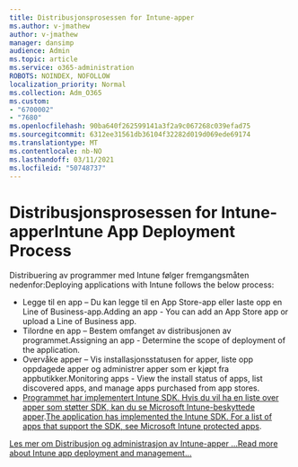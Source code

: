 ```yaml
---
title: Distribusjonsprosessen for Intune-apper
ms.author: v-jmathew
author: v-jmathew
manager: dansimp
audience: Admin
ms.topic: article
ms.service: o365-administration
ROBOTS: NOINDEX, NOFOLLOW
localization_priority: Normal
ms.collection: Adm_O365
ms.custom:
- "6700002"
- "7680"
ms.openlocfilehash: 90ba640f262599141a3f2a9c067268c039efad75
ms.sourcegitcommit: 6312ee31561db36104f32282d019d069ede69174
ms.translationtype: MT
ms.contentlocale: nb-NO
ms.lasthandoff: 03/11/2021
ms.locfileid: "50748737"
---
```

# <a name="intune-app-deployment-process"></a><span data-ttu-id="8dc00-102">Distribusjonsprosessen for Intune-apper</span><span class="sxs-lookup"><span data-stu-id="8dc00-102">Intune App Deployment Process</span></span>

<span data-ttu-id="8dc00-103">Distribuering av programmer med Intune følger fremgangsmåten nedenfor:</span><span class="sxs-lookup"><span data-stu-id="8dc00-103">Deploying applications with Intune follows the below process:</span></span>

- <span data-ttu-id="8dc00-104">Legge til en app – Du kan legge til en App Store-app eller laste opp en Line of Business-app.</span><span class="sxs-lookup"><span data-stu-id="8dc00-104">Adding an app - You can add an App Store app or upload a Line of Business app.</span></span>
- <span data-ttu-id="8dc00-105">Tilordne en app – Bestem omfanget av distribusjonen av programmet.</span><span class="sxs-lookup"><span data-stu-id="8dc00-105">Assigning an app - Determine the scope of deployment of the application.</span></span>
- <span data-ttu-id="8dc00-106">Overvåke apper – Vis installasjonsstatusen for apper, liste opp oppdagede apper og administrer apper som er kjøpt fra appbutikker.</span><span class="sxs-lookup"><span data-stu-id="8dc00-106">Monitoring apps - View the install status of apps, list discovered apps, and manage apps purchased from app stores.</span></span>
- <span data-ttu-id="8dc00-107">[Programmet har implementert Intune SDK. Hvis du vil ha en liste over apper som støtter SDK, kan du se Microsoft Intune-beskyttede apper](https://docs.microsoft.com/mem/intune/apps/apps-supported-intune-apps).</span><span class="sxs-lookup"><span data-stu-id="8dc00-107">[The application has implemented the Intune SDK. For a list of apps that support the SDK, see Microsoft Intune protected apps](https://docs.microsoft.com/mem/intune/apps/apps-supported-intune-apps).</span></span>

[<span data-ttu-id="8dc00-108">Les mer om Distribusjon og administrasjon av Intune-apper ...</span><span class="sxs-lookup"><span data-stu-id="8dc00-108">Read more about Intune app deployment and management...</span></span>](https://docs.microsoft.com/mem/intune/apps/app-management)
